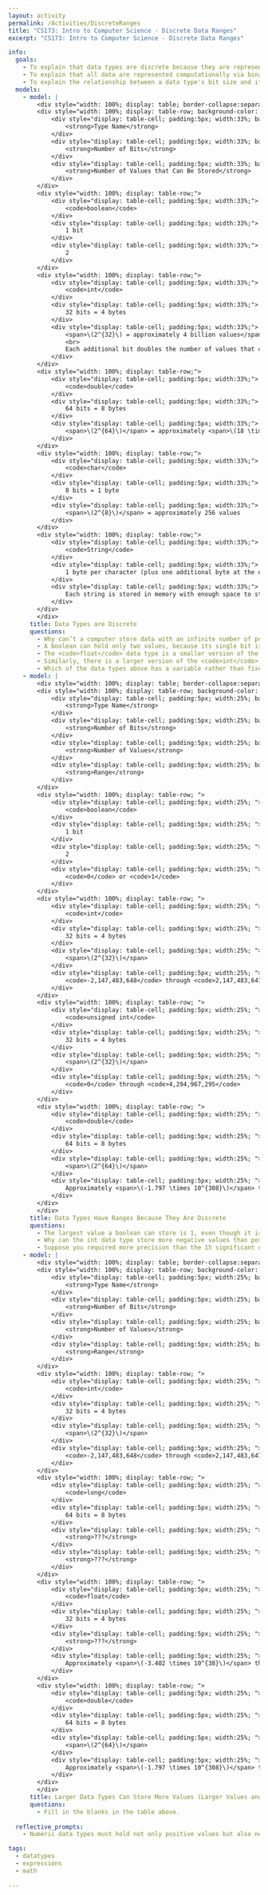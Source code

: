 ```yaml
---
layout: activity
permalink: /Activities/DiscreteRanges
title: "CS173: Intro to Computer Science - Discrete Data Ranges"
excerpt: "CS173: Intro to Computer Science - Discrete Data Ranges"

info:
  goals: 
    - To explain that data types are discrete because they are represented by a finite number of computing bits
    - To explain that all data are represented computationally via binary values
    - To explain the relationship between a data type's bit size and its range
  models:
    - model: |
        <div style="width: 100%; display: table; border-collapse:separate; border-spacing:5px;">
        <div style="width: 100%; display: table-row; background-color: black; color: white;">
            <div style="display: table-cell; padding:5px; width:33%; background-color: black; color: white;">
                <strong>Type Name</strong>
            </div>
            <div style="display: table-cell; padding:5px; width:33%; background-color: black; color: white;">
                <strong>Number of Bits</strong>
            </div>
            <div style="display: table-cell; padding:5px; width:33%; background-color: black; color: white;">
                <strong>Number of Values that Can Be Stored</strong>
            </div>
        </div>
        <div style="width: 100%; display: table-row;">
            <div style="display: table-cell; padding:5px; width:33%;">
                <code>boolean</code>
            </div>
            <div style="display: table-cell; padding:5px; width:33%;">
                1 bit
            </div>
            <div style="display: table-cell; padding:5px; width:33%;">
                2
            </div>
        </div>    
        <div style="width: 100%; display: table-row;">
            <div style="display: table-cell; padding:5px; width:33%;">
                <code>int</code>
            </div>
            <div style="display: table-cell; padding:5px; width:33%;">
                32 bits = 4 bytes
            </div>
            <div style="display: table-cell; padding:5px; width:33%;">
                <span>\(2^{32}\) = approximately 4 billion values</span>
                <br>
                Each additional bit doubles the number of values that can be stored: all the possible values with a <code>1</code> appended before them, plus all the possible values with a <code>0</code> appended before them!
            </div>
        </div>        
        <div style="width: 100%; display: table-row;">
            <div style="display: table-cell; padding:5px; width:33%;">
                <code>double</code>
            </div>
            <div style="display: table-cell; padding:5px; width:33%;">
                64 bits = 8 bytes
            </div>
            <div style="display: table-cell; padding:5px; width:33%;">
                <span>\(2^{64}\)</span> = approximately <span>\(18 \times 10^{18}\)</span> values</span>
            </div>
        </div>  
        <div style="width: 100%; display: table-row;">
            <div style="display: table-cell; padding:5px; width:33%;">
                <code>char</code>
            </div>
            <div style="display: table-cell; padding:5px; width:33%;">
                8 bits = 1 byte
            </div>
            <div style="display: table-cell; padding:5px; width:33%;">
                <span>\(2^{8}\)</span> = approximately 256 values
            </div>
        </div>     
        <div style="width: 100%; display: table-row;">
            <div style="display: table-cell; padding:5px; width:33%;">
                <code>String</code>
            </div>
            <div style="display: table-cell; padding:5px; width:33%;">
                1 byte per character (plus one additional byte at the end which contains the value <code>0</code>)
            </div>
            <div style="display: table-cell; padding:5px; width:33%;">
                Each string is stored in memory with enough space to store all the characters plus the extra byte at the end.  In a way, a string holds only one value, made up of its characters.  We call strings <strong>immutable</strong> because we must create a new string to hold new textual data, rather than simply edit the original string variable.
            </div>
        </div>       
        </div>    
      title: Data Types are Discrete
      questions:
        - Why can’t a computer store data with an infinite number of possible values?
        - A boolean can hold only two values, because its single bit is either a 1 or a 0.  To what do these values correspond?
        - The <code>float</code> data type is a smaller version of the <code>double</code>; how many bits do you think a <code>float</code> uses?
        - Similarly, there is a larger version of the <code>int</code> data type called the <code>long</code>.  How many bits do you think this type uses, and how many values can it contain?
        - Which of the data types above has a variable rather than fixed length?  With this in mind, what do you think is the purpose of storing the extra <code>0</code> at the end of values of that type?  
    - model: |
        <div style="width: 100%; display: table; border-collapse:separate; border-spacing:5px;">
        <div style="width: 100%; display: table-row; background-color: black; color: white;">
            <div style="display: table-cell; padding:5px; width:25%; background-color: black; color: white;">
                <strong>Type Name</strong>
            </div>
            <div style="display: table-cell; padding:5px; width:25%; background-color: black; color: white;">
                <strong>Number of Bits</strong>
            </div>
            <div style="display: table-cell; padding:5px; width:25%; background-color: black; color: white;">
                <strong>Number of Values</strong>
            </div>
            <div style="display: table-cell; padding:5px; width:25%; background-color: black; color: white;">
                <strong>Range</strong>
            </div>            
        </div>
        <div style="width: 100%; display: table-row; ">
            <div style="display: table-cell; padding:5px; width:25%; ">
                <code>boolean</code>
            </div>
            <div style="display: table-cell; padding:5px; width:25%; ">
                1 bit
            </div>
            <div style="display: table-cell; padding:5px; width:25%; ">
                2
            </div>
            <div style="display: table-cell; padding:5px; width:25%; ">
                <code>0</code> or <code>1</code>
            </div>            
        </div>
        <div style="width: 100%; display: table-row; ">
            <div style="display: table-cell; padding:5px; width:25%; ">
                <code>int</code>
            </div>
            <div style="display: table-cell; padding:5px; width:25%; ">
                32 bits = 4 bytes
            </div>
            <div style="display: table-cell; padding:5px; width:25%; ">
                <span>\(2^{32}\)</span>
            </div>
            <div style="display: table-cell; padding:5px; width:25%; ">
                <code>-2,147,483,648</code> through <code>2,147,483,647</code>
            </div>            
        </div> 
        <div style="width: 100%; display: table-row; ">
            <div style="display: table-cell; padding:5px; width:25%; ">
                <code>unsigned int</code>
            </div>
            <div style="display: table-cell; padding:5px; width:25%; ">
                32 bits = 4 bytes
            </div>
            <div style="display: table-cell; padding:5px; width:25%; ">
                <span>\(2^{32}\)</span>
            </div>
            <div style="display: table-cell; padding:5px; width:25%; ">
                <code>0</code> through <code>4,294,967,295</code>
            </div>            
        </div> 
        <div style="width: 100%; display: table-row; ">
            <div style="display: table-cell; padding:5px; width:25%; ">
                <code>double</code>
            </div>
            <div style="display: table-cell; padding:5px; width:25%; ">
                64 bits = 8 bytes
            </div>
            <div style="display: table-cell; padding:5px; width:25%; ">
                <span>\(2^{64}\)</span>
            </div>
            <div style="display: table-cell; padding:5px; width:25%; ">
                Approximately <span>\(-1.797 \times 10^{308}\)</span> through <span>\(1.797 \times 10^{308}\)</span>, with approximately 15 significant digits of precision
            </div>            
        </div>         
        </div>    
      title: Data Types Have Ranges Because They Are Discrete
      questions:
        - The largest value a boolean can store is 1, even though it is a single bit value that can hold two discrete values.  This is because a bit is needed to store the value 0.  So a boolean’s largest value is not <span>\(2^{1}\)</span>, but actually <span>\(2^{1} - 1\)</span>.  What is the largest int value that a computer can store?
        - Why can the int data type store more negative values than positive values?
        - Suppose you required more precision than the 15 significant digits offered by the double type.  What would happen to the range if a double could provide more precision, and why?     
    - model: |
        <div style="width: 100%; display: table; border-collapse:separate; border-spacing:5px;">
        <div style="width: 100%; display: table-row; background-color: black; color: white;">
            <div style="display: table-cell; padding:5px; width:25%; background-color: black; color: white;">
                <strong>Type Name</strong>
            </div>
            <div style="display: table-cell; padding:5px; width:25%; background-color: black; color: white;">
                <strong>Number of Bits</strong>
            </div>
            <div style="display: table-cell; padding:5px; width:25%; background-color: black; color: white;">
                <strong>Number of Values</strong>
            </div>
            <div style="display: table-cell; padding:5px; width:25%; background-color: black; color: white;">
                <strong>Range</strong>
            </div>            
        </div>
        <div style="width: 100%; display: table-row; ">
            <div style="display: table-cell; padding:5px; width:25%; ">
                <code>int</code>
            </div>
            <div style="display: table-cell; padding:5px; width:25%; ">
                32 bits = 4 bytes
            </div>
            <div style="display: table-cell; padding:5px; width:25%; ">
                <span>\(2^{32}\)</span>
            </div>
            <div style="display: table-cell; padding:5px; width:25%; ">
                <code>-2,147,483,648</code> through <code>2,147,483,647</code>
            </div>            
        </div>
        <div style="width: 100%; display: table-row; ">
            <div style="display: table-cell; padding:5px; width:25%; ">
                <code>long</code>
            </div>
            <div style="display: table-cell; padding:5px; width:25%; ">
                64 bits = 8 bytes
            </div>
            <div style="display: table-cell; padding:5px; width:25%; ">
                <strong>???</strong>
            </div>
            <div style="display: table-cell; padding:5px; width:25%; ">
                <strong>???</strong>
            </div>            
        </div>      
        <div style="width: 100%; display: table-row; ">
            <div style="display: table-cell; padding:5px; width:25%; ">
                <code>float</code>
            </div>
            <div style="display: table-cell; padding:5px; width:25%; ">
                32 bits = 4 bytes
            </div>
            <div style="display: table-cell; padding:5px; width:25%; ">
                <strong>???</strong>
            </div>
            <div style="display: table-cell; padding:5px; width:25%; ">
                Approximately <span>\(-3.402 \times 10^{38}\)</span> through <span>\(3.402 \times 10^{38}\)</span>, with approximately 6 significant digits of precision
            </div>            
        </div>     
        <div style="width: 100%; display: table-row; ">
            <div style="display: table-cell; padding:5px; width:25%; ">
                <code>double</code>
            </div>
            <div style="display: table-cell; padding:5px; width:25%; ">
                64 bits = 8 bytes
            </div>
            <div style="display: table-cell; padding:5px; width:25%; ">
                <span>\(2^{64}\)</span>
            </div>
            <div style="display: table-cell; padding:5px; width:25%; ">
                Approximately <span>\(-1.797 \times 10^{308}\)</span> through <span>\(1.797 \times 10^{308}\)</span>, with approximately 15 significant digits of precision
            </div>            
        </div>          
        </div>
      title: Larger Data Types Can Store More Values (Larger Values and More Precise Values)
      questions:
        - Fill in the blanks in the table above.              
        
  reflective_prompts: 
    - Numeric data types must hold not only positive values but also negative values.  What does this do to the number of positive values that can be represented by each type?  What are their ranges?

tags:
  - datatypes
  - expressions
  - math
  
---
```


